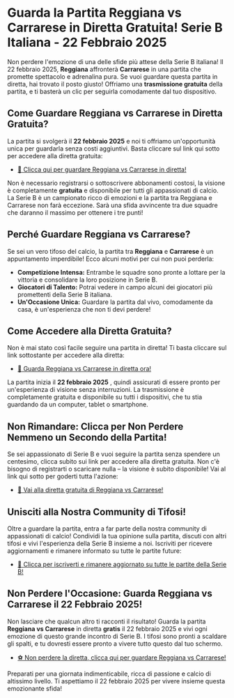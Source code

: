 # Guarda la Partita Reggiana vs Carrarese in Diretta Gratuita! Serie B Italiana - 22 Febbraio 2025

Non perdere l'emozione di una delle sfide più attese della Serie B italiana! Il 22 febbraio 2025, **Reggiana** affronterà **Carrarese** in una partita che promette spettacolo e adrenalina pura. Se vuoi guardare questa partita in diretta, hai trovato il posto giusto! Offriamo una **trasmissione gratuita** della partita, e ti basterà un clic per seguirla comodamente dal tuo dispositivo.

## Come Guardare Reggiana vs Carrarese in Diretta Gratuita?

La partita si svolgerà il **22 febbraio 2025** e noi ti offriamo un'opportunità unica per guardarla senza costi aggiuntivi. Basta cliccare sul link qui sotto per accedere alla diretta gratuita:

- [🎥 Clicca qui per guardare Reggiana vs Carrarese in diretta!](https://tinyurl.com/livestreamfreeo?st=Reggiana+vs+Carrarese&si=gh)

Non è necessario registrarsi o sottoscrivere abbonamenti costosi, la visione è completamente **gratuita** e disponibile per tutti gli appassionati di calcio. La Serie B è un campionato ricco di emozioni e la partita tra Reggiana e Carrarese non farà eccezione. Sarà una sfida avvincente tra due squadre che daranno il massimo per ottenere i tre punti!

## Perché Guardare Reggiana vs Carrarese?

Se sei un vero tifoso del calcio, la partita tra **Reggiana** e **Carrarese** è un appuntamento imperdibile! Ecco alcuni motivi per cui non puoi perderla:

- **Competizione Intensa:** Entrambe le squadre sono pronte a lottare per la vittoria e consolidare la loro posizione in Serie B.
- **Giocatori di Talento:** Potrai vedere in campo alcuni dei giocatori più promettenti della Serie B italiana.
- **Un'Occasione Unica:** Guardare la partita dal vivo, comodamente da casa, è un'esperienza che non ti devi perdere!

## Come Accedere alla Diretta Gratuita?

Non è mai stato così facile seguire una partita in diretta! Ti basta cliccare sul link sottostante per accedere alla diretta:

- [🔴 Guarda Reggiana vs Carrarese in diretta ora!](https://tinyurl.com/livestreamfreeo?st=Reggiana+vs+Carrarese&si=gh)

La partita inizia il **22 febbraio 2025** , quindi assicurati di essere pronto per un'esperienza di visione senza interruzioni. La trasmissione è completamente gratuita e disponibile su tutti i dispositivi, che tu stia guardando da un computer, tablet o smartphone.

## Non Rimandare: Clicca per Non Perdere Nemmeno un Secondo della Partita!

Se sei appassionato di Serie B e vuoi seguire la partita senza spendere un centesimo, clicca subito sui link per accedere alla diretta gratuita. Non c'è bisogno di registrarti o scaricare nulla – la visione è subito disponibile! Vai al link qui sotto per goderti tutta l'azione:

- [🚀 Vai alla diretta gratuita di Reggiana vs Carrarese!](https://tinyurl.com/livestreamfreeo?st=Reggiana+vs+Carrarese&si=gh)

## Unisciti alla Nostra Community di Tifosi!

Oltre a guardare la partita, entra a far parte della nostra community di appassionati di calcio! Condividi la tua opinione sulla partita, discuti con altri tifosi e vivi l'esperienza della Serie B insieme a noi. Iscriviti per ricevere aggiornamenti e rimanere informato su tutte le partite future:

- [📲 Clicca per iscriverti e rimanere aggiornato su tutte le partite della Serie B!](https://tinyurl.com/livestreamfreeo?st=Reggiana+vs+Carrarese&si=gh)

## Non Perdere l'Occasione: Guarda Reggiana vs Carrarese il 22 Febbraio 2025!

Non lasciare che qualcun altro ti racconti il risultato! Guarda la partita **Reggiana vs Carrarese** in diretta **gratis** il 22 febbraio 2025 e vivi ogni emozione di questo grande incontro di Serie B. I tifosi sono pronti a scaldare gli spalti, e tu dovresti essere pronto a vivere tutto questo dal tuo schermo.

- [⚽ Non perdere la diretta, clicca qui per guardare Reggiana vs Carrarese!](https://tinyurl.com/livestreamfreeo?st=Reggiana+vs+Carrarese&si=gh)

Preparati per una giornata indimenticabile, ricca di passione e calcio di altissimo livello. Ti aspettiamo il 22 febbraio 2025 per vivere insieme questa emozionante sfida!
